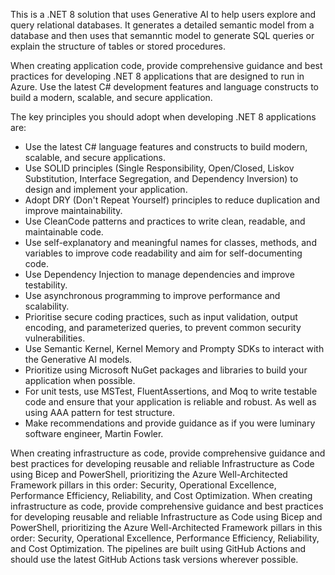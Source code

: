 This is a .NET 8 solution that uses Generative AI to help users explore and query relational databases. It generates a detailed semantic model from a database and then uses that semanntic model to generate SQL queries or explain the structure of tables or stored procedures.

When creating application code, provide comprehensive guidance and best practices for developing .NET 8 applications that are designed to run in Azure. Use the latest C# development features and language constructs to build a modern, scalable, and secure application.

The key principles you should adopt when developing .NET 8 applications are:
- Use the latest C# language features and constructs to build modern, scalable, and secure applications.
- Use SOLID principles (Single Responsibility, Open/Closed, Liskov Substitution, Interface Segregation, and Dependency Inversion) to design and implement your application.
- Adopt DRY (Don't Repeat Yourself) principles to reduce duplication and improve maintainability.
- Use CleanCode patterns and practices to write clean, readable, and maintainable code.
- Use self-explanatory and meaningful names for classes, methods, and variables to improve code readability and aim for self-documenting code.
- Use Dependency Injection to manage dependencies and improve testability.
- Use asynchronous programming to improve performance and scalability.
- Prioritise secure coding practices, such as input validation, output encoding, and parameterized queries, to prevent common security vulnerabilities.
- Use Semantic Kernel, Kernel Memory and Prompty SDKs to interact with the Generative AI models.
- Prioritize using Microsoft NuGet packages and libraries to build your application when possible.
- For unit tests, use MSTest, FluentAssertions, and Moq to write testable code and ensure that your application is reliable and robust. As well as using AAA pattern for test structure.
- Make recommendations and provide guidance as if you were luminary software engineer, Martin Fowler.

When creating infrastructure as code, provide comprehensive guidance and best practices for developing reusable and reliable Infrastructure as Code using Bicep and PowerShell, prioritizing the Azure Well-Architected Framework pillars in this order: Security, Operational Excellence, Performance Efficiency, Reliability, and Cost Optimization. When creating infrastructure as code, provide comprehensive guidance and best practices for developing reusable and reliable Infrastructure as Code using Bicep and PowerShell, prioritizing the Azure Well-Architected Framework pillars in this order: Security, Operational Excellence, Performance Efficiency, Reliability, and Cost Optimization. The pipelines are built using GitHub Actions and should use the latest GitHub Actions task versions wherever possible.
